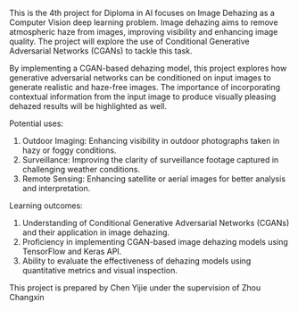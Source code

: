 This is the 4th project for Diploma in AI focuses on Image Dehazing as a Computer Vision deep learning problem. Image dehazing aims to remove atmospheric haze from images, improving visibility and enhancing image quality. The project will explore the use of Conditional Generative Adversarial Networks (CGANs) to tackle this task.

By implementing a CGAN-based dehazing model, this project explores how generative adversarial networks can be conditioned on input images to generate realistic and haze-free images. The importance of incorporating contextual information from the input image to produce visually pleasing dehazed results will be highlighted as well.

Potential uses:
1.	Outdoor Imaging: Enhancing visibility in outdoor photographs taken in hazy or foggy conditions.
2.	Surveillance: Improving the clarity of surveillance footage captured in challenging weather conditions.
3.	Remote Sensing: Enhancing satellite or aerial images for better analysis and interpretation.

Learning outcomes:
1.	Understanding of Conditional Generative Adversarial Networks (CGANs) and their application in image dehazing.
2.	Proficiency in implementing CGAN-based image dehazing models using TensorFlow and Keras API.
3.	Ability to evaluate the effectiveness of dehazing models using quantitative metrics and visual inspection.

This project is prepared by Chen Yijie under the supervision of Zhou Changxin
